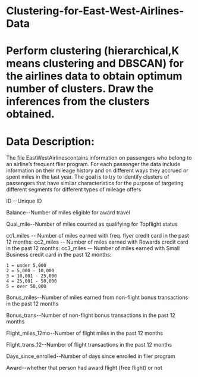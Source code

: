 # Clustering-for-East-West-Airlines-Data
# Perform clustering (hierarchical,K means clustering and DBSCAN) for the airlines data to obtain optimum number of clusters. Draw the inferences from the clusters obtained.

# Data Description:
 
  The file EastWestAirlinescontains information on passengers who belong to an airline’s frequent flier program. For each passenger the data include information on their mileage history and on different ways they accrued or spent miles in the last year. The goal is to try to identify clusters of passengers that have similar characteristics for the purpose of targeting different segments for different types of mileage offers

  ID --Unique ID

  Balance--Number of miles eligible for award travel

  Qual_mile--Number of miles counted as qualifying for Topflight status

  cc1_miles -- Number of miles earned with freq. flyer credit card in the past 12 months:
  cc2_miles -- Number of miles earned with Rewards credit card in the past 12 months:
  cc3_miles -- Number of miles earned with Small Business credit card in the past 12 months:

    1 = under 5,000
    2 = 5,000 - 10,000
    3 = 10,001 - 25,000
    4 = 25,001 - 50,000
    5 = over 50,000

  Bonus_miles--Number of miles earned from non-flight bonus transactions in the past 12 months

  Bonus_trans--Number of non-flight bonus transactions in the past 12 months

  Flight_miles_12mo--Number of flight miles in the past 12 months

  Flight_trans_12--Number of flight transactions in the past 12 months

  Days_since_enrolled--Number of days since enrolled in flier program

  Award--whether that person had award flight (free flight) or not


 
